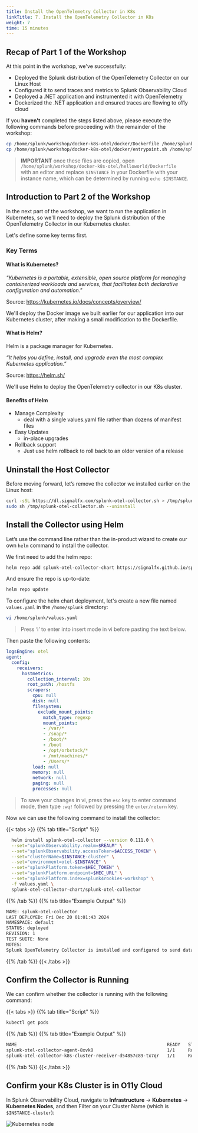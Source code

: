 ```yaml
---
title: Install the OpenTelemetry Collector in K8s
linkTitle: 7. Install the OpenTelemetry Collector in K8s
weight: 7
time: 15 minutes
---
```


## Recap of Part 1 of the Workshop

At this point in the workshop, we've successfully: 

* Deployed the Splunk distribution of the OpenTelemetry Collector on our Linux Host
* Configured it to send traces and metrics to Splunk Observability Cloud
* Deployed a .NET application and instrumented it with OpenTelemetry 
* Dockerized the .NET application and ensured traces are flowing to o11y cloud

If you **haven't** completed the steps listed above, please execute the following commands before proceeding with
the remainder of the workshop: 

``` bash
cp /home/splunk/workshop/docker-k8s-otel/docker/Dockerfile /home/splunk/workshop/docker-k8s-otel/helloworld/
cp /home/splunk/workshop/docker-k8s-otel/docker/entrypoint.sh /home/splunk/workshop/docker-k8s-otel/helloworld/
````

> **IMPORTANT** once these files are copied, open `/home/splunk/workshop/docker-k8s-otel/helloworld/Dockerfile`  
> with an editor and replace `$INSTANCE` in your Dockerfile with your instance name,
> which can be determined by running `echo $INSTANCE`.

## Introduction to Part 2 of the Workshop

In the next part of the workshop, we want to run the application in Kubernetes, 
so we'll need to deploy the Splunk distribution of the OpenTelemetry Collector 
in our Kubernetes cluster. 

Let's define some key terms first. 

### Key Terms

#### What is Kubernetes?

_"Kubernetes is a portable, extensible, open source platform for managing containerized
workloads and services, that facilitates both declarative configuration and automation."_

Source:  https://kubernetes.io/docs/concepts/overview/

We'll deploy the Docker image we built earlier for our application into our Kubernetes cluster, after making
a small modification to the Dockerfile. 

#### What is Helm?

Helm is a package manager for Kubernetes.

_“It helps you define, install, and upgrade even the most complex Kubernetes application.”_

Source:  https://helm.sh/

We'll use Helm to deploy the OpenTelemetry collector in our K8s cluster.

#### Benefits of Helm

* Manage Complexity
  * deal with a single values.yaml file rather than dozens of manifest files
* Easy Updates
  * in-place upgrades
* Rollback support
  * Just use helm rollback to roll back to an older version of a release

## Uninstall the Host Collector 

Before moving forward, let’s remove the collector we installed earlier on the Linux host: 

``` bash
curl -sSL https://dl.signalfx.com/splunk-otel-collector.sh > /tmp/splunk-otel-collector.sh;
sudo sh /tmp/splunk-otel-collector.sh --uninstall
```

## Install the Collector using Helm

Let’s use the command line rather than the in-product wizard to create our own 
`helm` command to install the collector. 

We first need to add the helm repo: 

``` bash
helm repo add splunk-otel-collector-chart https://signalfx.github.io/splunk-otel-collector-chart
```

And ensure the repo is up-to-date: 

``` bash
helm repo update
```

To configure the helm chart deployment, let's create a new file named `values.yaml` in 
the `/home/splunk` directory:

``` bash
vi /home/splunk/values.yaml
```
> Press ‘i’ to enter into insert mode in vi before pasting the text below.

Then paste the following contents: 

``` yaml
logsEngine: otel
agent:
  config:
    receivers:
      hostmetrics:
        collection_interval: 10s
        root_path: /hostfs
        scrapers:
          cpu: null
          disk: null
          filesystem:
            exclude_mount_points:
              match_type: regexp
              mount_points:
              - /var/*
              - /snap/*
              - /boot/*
              - /boot
              - /opt/orbstack/*
              - /mnt/machines/*
              - /Users/*
          load: null
          memory: null
          network: null
          paging: null
          processes: null
```

> To save your changes in vi, press the `esc` key to enter command mode, then type `:wq!` followed by pressing the `enter/return` key.

Now we can use the following command to install the collector: 

{{< tabs >}}
{{% tab title="Script" %}}

``` bash
  helm install splunk-otel-collector --version 0.111.0 \
  --set="splunkObservability.realm=$REALM" \
  --set="splunkObservability.accessToken=$ACCESS_TOKEN" \
  --set="clusterName=$INSTANCE-cluster" \
  --set="environment=otel-$INSTANCE" \
  --set="splunkPlatform.token=$HEC_TOKEN" \
  --set="splunkPlatform.endpoint=$HEC_URL" \
  --set="splunkPlatform.index=splunk4rookies-workshop" \
  -f values.yaml \
  splunk-otel-collector-chart/splunk-otel-collector 
```

{{% /tab %}}
{{% tab title="Example Output" %}}

``` bash
NAME: splunk-otel-collector
LAST DEPLOYED: Fri Dec 20 01:01:43 2024
NAMESPACE: default
STATUS: deployed
REVISION: 1
TEST SUITE: None
NOTES:
Splunk OpenTelemetry Collector is installed and configured to send data to Splunk Observability realm us1.
```

{{% /tab %}}
{{< /tabs >}}

## Confirm the Collector is Running

We can confirm whether the collector is running with the following command: 

{{< tabs >}}
{{% tab title="Script" %}}

``` bash
kubectl get pods
```

{{% /tab %}}
{{% tab title="Example Output" %}}

``` bash
NAME                                                         READY   STATUS    RESTARTS   AGE
splunk-otel-collector-agent-8xvk8                            1/1     Running   0          49s
splunk-otel-collector-k8s-cluster-receiver-d54857c89-tx7qr   1/1     Running   0          49s
```

{{% /tab %}}
{{< /tabs >}}

## Confirm your K8s Cluster is in O11y Cloud

In Splunk Observability Cloud, navigate to **Infrastructure** -> **Kubernetes** -> **Kubernetes Nodes**, 
and then Filter on your Cluster Name (which is `$INSTANCE-cluster`): 

![Kubernetes node](../images/k8snode.png)
